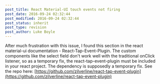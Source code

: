 ```yaml
---
post_title: React Material-UI touch events not firing
post_date: 2016-09-24 02:32:44
post_modified: 2016-09-24 02:32:44
post_status: inherit
post_type: revision
post_author: Luke Boyle
---
```


After much frustration with this issue, I found this section in the react material-ui documentation - React-Tap-Event-Plugin. The custom components like the select field don't work well with the traditional onClick listener, so as a temporary fix, the react-tap-event-plugin must be included in your react project. The dependency is supposedly a temporary fix. See the repo here: [https://github.com/zilverline/react-tap-event-plugin](https://github.com/zilverline/react-tap-event-plugin)
